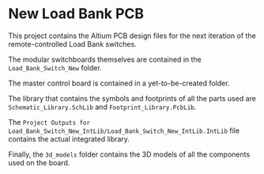 # New Load Bank PCB

This project contains the Altium PCB design files for the next iteration of the remote-controlled Load Bank switches.

The modular switchboards themselves are contained in the `Load_Bank_Switch_New` folder.

The master control board is contained in a yet-to-be-created folder.

The library that contains the symbols and footprints of all the parts used are `Schematic_Library.SchLib` and `Footprint_Library.PcbLib`.

The `Project Outputs for Load_Bank_Switch_New_IntLib/Load_Bank_Switch_New_IntLib.IntLib` file contains the actual integrated library.

Finally, the `3d_models` folder contains the 3D models of all the components used on the board.
